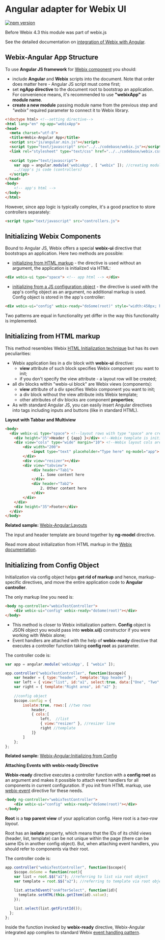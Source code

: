 Angular adapter for Webix UI
==========================

[![npm version](https://badge.fury.io/js/webix-angular.svg)](https://badge.fury.io/js/webix-angular)

Before Webix 4.3 this module was part of webix.js

See the detailed documentation on [integration of Webix with Angular](http://docs.webix.com/desktop__angular.html).

Webix-Angular App Structure
---------------------------

To use **Angular JS framework** for <a href="http://webix.com/widgets/" title="javascript widget">Webix component</a> you should:

- include **Angular** and **Webix** scripts into the document. Note that order does matter here - Angular JS script must come first;
- set **ngApp directive** to the document root to bootstrap an application. For convenience means, it's recommended to use **"webixApp"** as **module name**.  
- **create a new module** passing module name from the previous step and *"webix"* required parameter to connect it to Webix library.

~~~html
<!doctype html> <!--setting directive-->
<html lang="en" ng-app="webixApp"> 
<head>
  <meta charset="utf-8">
  <title>Webix-Angular App</title>
  <script src="js/angular.min.js"></script>
  <script type="text/javascript" src="../../codebase/webix.js"></script>
  <link rel="stylesheet" type="text/css" href="../../codebase/webix.css">
  
  <script type="text/javascript">
  	var app = angular.module('webixApp', [ "webix" ]); //creating module
  	..//app's js code (controllers)
  </script>
</head>
<body>
	<!-- app's html -->
</body>
</html>
~~~

However, since app logic is typically complex, it's a good practice to store controllers separately:

~~~html
<script type="text/javascript" src="controllers.js">
~~~

Initializing Webix Components
-----------------------

Bound to Angular JS, Webix offers a special **webix-ui** directive that bootstraps an application. Here two methods are possible:

- [initializing from HTML markup](#html) - the directive is used without an argument, the application is initialized via HTML:

~~~html
<div webix-ui type="space"> <!-- app html --> </div>
~~~

- [initializing from a JS configuration object](#config) - the directive is used with the app's config object as an argument, no additional markup is used. Config object is stored in the app's controller:

~~~html
<div webix-ui="config" webix-ready="doSome(root)" style="width:450px; height:300px;">
~~~

Two patterns are equal in functionality yet differ in the way this functionality is implemented. 

Initializing from HTML markup
--------------------

This method resembles Webix [HTML Initialization technique](http://docs.webix.com/desktop__html_markup_init.html) but has its own peculiarities:

- Webix application lies in a div block with **webix-ui** directive:
	- **view** attribute of such block specifies Webix component you want to init;
	- if you don't specify the view attribute - a layout row will be created;
- all div blocks within "webix-ui block" are Webix views (components):
	- **view** attribute of a div specifies Webix component you want to init;
	- a div block without the view attribute inits Webix template;
	- other attributes of div blocks are component **properties**;
- As with standard Angular JS, you can easily insert Angular directives into tags including inputs and buttons (like in standard HTML).

**Layout with Tabbar and Multiview**

~~~html
<body>
  <div webix-ui type="space"> <!--layout rows with type "space" are created-->
	<div height="35">Header { {app} }</div> <!--Webix template is initialized -->
	<div view="cols" type="wide" margin="10"> <!--Webix layout cols are initialized-->
		<div width="200"> 
			<input type="text" placeholder="Type here" ng-model="app">
		</div>
		<div view="resizer"></div>
		<div view="tabview">
			<div header="Tab1">
				1. Some content here
			</div>
			<div header="Tab2">
				2. Other content here
			</div>
		</div>
	</div>
	<div height="35">Footer</div>
  </div>
</body>
~~~

**Related sample:** [Webix-Angular:Layouts](https://webix-hub.github.io/webix-angular/samples/01_layout.html)

The input and header template are bound together by **ng-model** directive. 

Read more about initialization from HTML markup in the [Webix documentation](http://docs.webix.com/desktop__angular.html#initializingfromfromhtmlmarkup).

Initializing from Config Object 
--------------------

Initialization via config object helps **get rid of markup** and hence, markup-specific directives, and move the entire application code to **Angular controller**.

The only markup line you need is: 

~~~html
<body ng-controller="webixTestController">
	<div webix-ui="config" webix-ready="doSome(root)"></div>
</body>
~~~

- This method is closer to Webix initialization pattern. **Config** object is JSON object you would pass into **webix.ui()** constructor if you were working with Webix alone;
- Event handlers are attached with the help of **webix-ready** directive that executes a controller function taking **config root** as parameter.   

The controller code is:

~~~js
var app = angular.module('webixApp', [ "webix" ]);

app.controller("webixTestController", function($scope){
    var header = { type:"header", template:"App header" };
	var left = { view:"list", id:"a1", select:true, data:["One", "Two", "Three"] };
	var right = { template:"Right area", id:"a2" };
	
    //config object
 	$scope.config = {
   	 	isolate:true, rows:[ //two rows
     		header,
     		{ cols:[ 
     			left,  //list
        		{ view:"resizer" }, //resizer line
        		right //template
     		]}
    	]
	};
};
~~~

**Related sample:** [Webix-Angular:Initializing from Config](https://webix-hub.github.io/webix-angular/samples/06_controller.html)

**Attaching Events with webix-ready Directive**

**Webix-ready** directive executes a controller function with a **config root** as an argument and makes it possible to attach event handlers for all components in current configuration. If you init from HTML markup, 
use [webix-event](http://docs.webix.com/desktop__angular_events.html) directive for these needs.

~~~html
<body ng-controller="webixTestController">
	<div webix-ui="config" webix-ready="doSome(root)"></div>
</body>
~~~

**Root** is a **top parent view** of your application config. Here root is a *two-row layout*. 

Root has an **isolate** property, which means that the IDs of its child views (header, list, template) can be not unique within the page (there can be same IDs in another config object). But, when attaching event handlers, 
you should refer to components via their root. 

The controller code is:

~~~js
app.controller("webixTestController", function($scope){
    $scope.doSome = function(root){
    var list = root.$$("a1"); //referring to list via root object
    var template = root.$$("a2"); //referring to template via root object
    
    list.attachEvent("onAfterSelect", function(id){
      template.setHTML(this.getItem(id).value); 
    });

    list.select(list.getFirstId());
  };
};
~~~

Inside the function invoked by **webix-ready** directive, Webix-Angular integrated app complies to standard Webix [event handling pattern](http://docs.webix.com/desktop__event_handling.html).
